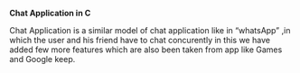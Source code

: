 <b>Chat Application in C</b>


Chat Application is a similar model of chat application like in “whatsApp” ,in which the user and his friend have to chat concurently in this we have added few more features which are also been taken from app like Games and Google keep.



